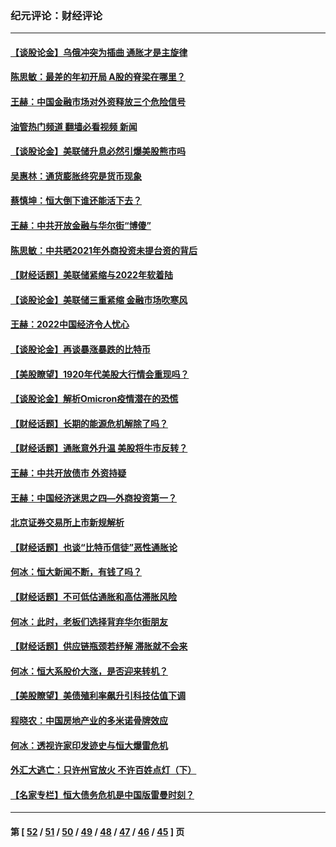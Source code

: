 ### 纪元评论：财经评论
---
#### [【谈股论金】乌俄冲突为插曲 通胀才是主旋律](../../pages/nsc1026/n13576797.md?02210330) 
#### [陈思敏：最差的年初开局 A股的脊梁在哪里？](../../pages/nsc1026/n13558359.md?02210330) 
#### [王赫：中国金融市场对外资释放三个危险信号](../../pages/nsc1026/n13546389.md?02210330) 
#### [油管热门频道 翻墙必看视频 新闻](ok?02210330)
#### [【谈股论金】美联储升息必然引爆美股熊市吗](../../pages/nsc1026/n13519194.md?02210330) 
#### [吴惠林：通货膨胀终究是货币现象](../../pages/nsc1026/n13512979.md?02210330) 
#### [蔡慎坤：恒大倒下谁还能活下去？](../../pages/nsc1026/n13501831.md?02210330) 
#### [王赫：中共开放金融与华尔街“博傻”](../../pages/nsc1026/n13501138.md?02210330) 
#### [陈思敏：中共晒2021年外商投资未提台资的背后](../../pages/nsc1026/n13501057.md?02210330) 
#### [【财经话题】美联储紧缩与2022年软着陆](../../pages/nsc1026/n13498354.md?02210330) 
#### [【谈股论金】美联储三重紧缩 金融市场吹寒风](../../pages/nsc1026/n13487202.md?02210330) 
#### [王赫：2022中国经济令人忧心](../../pages/nsc1026/n13480433.md?02210330) 
#### [【谈股论金】再谈暴涨暴跌的比特币](../../pages/nsc1026/n13428036.md?02210330) 
#### [【美股瞭望】1920年代美股大行情会重现吗？](../../pages/nsc1026/n13425425.md?02210330) 
#### [【谈股论金】解析Omicron疫情潜在的恐慌](../../pages/nsc1026/n13403704.md?02210330) 
#### [【财经话题】长期的能源危机解除了吗？](../../pages/nsc1026/n13378041.md?02210330) 
#### [【财经话题】通胀意外升温 美股将牛市反转？](../../pages/nsc1026/n13370659.md?02210330) 
#### [王赫：中共开放债市 外资持疑](../../pages/nsc1026/n13366203.md?02210330) 
#### [王赫：中国经济迷思之四—外商投资第一？](../../pages/nsc1026/n13354150.md?02210330) 
#### [北京证券交易所上市新规解析](../../pages/nsc1026/n13348292.md?02210330) 
#### [【财经话题】也谈“比特币信徒”恶性通胀论](../../pages/nsc1026/n13331972.md?02210330) 
#### [何冰：恒大新闻不断，有钱了吗？](../../pages/nsc1026/n13325002.md?02210330) 
#### [【财经话题】不可低估通胀和高估滞胀风险](../../pages/nsc1026/n13300505.md?02210330) 
#### [何冰：此时，老板们选择背弃华尔街朋友](../../pages/nsc1026/n13295291.md?02210330) 
#### [【财经话题】供应链瓶颈若纾解 滞胀就不会来](../../pages/nsc1026/n13286759.md?02210330) 
#### [何冰：恒大系股价大涨，是否迎来转机？](../../pages/nsc1026/n13276822.md?02210330) 
#### [【美股瞭望】美债殖利率飙升引科技估值下调](../../pages/nsc1026/n13267775.md?02210330) 
#### [程晓农：中国房地产业的多米诺骨牌效应](../../pages/nsc1026/n13259673.md?02210330) 
#### [何冰：透视许家印发迹史与恒大爆雷危机](../../pages/nsc1026/n13253937.md?02210330) 
#### [外汇大逃亡：只许州官放火 不许百姓点灯（下）](../../pages/nsc1026/n13245748.md?02210330) 
#### [【名家专栏】恒大债务危机是中国版雷曼时刻？](../../pages/nsc1026/n13242613.md?02210330) 

---
#### 第 [ [52](./52.md?02210330) / [51](./51.md?02210330) / [50](./50.md?02210330) / [49](./49.md?02210330) / [48](./48.md?02210330) / [47](./47.md?02210330) / [46](./46.md?02210330) / [45](./45.md?02210330) ] 页
